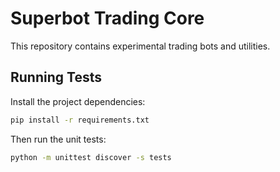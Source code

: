 # Superbot Trading Core

This repository contains experimental trading bots and utilities.

## Running Tests

Install the project dependencies:
```bash
pip install -r requirements.txt
```

Then run the unit tests:
```bash
python -m unittest discover -s tests
```


